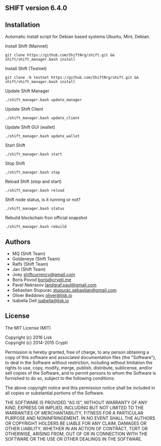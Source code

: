 ## SHIFT version 6.4.0

## Installation

Automatic install script for Debian based systems Ubuntu, Mint, Debian.

Install Shift (Mainnet)
```
git clone https://github.com/ShiftNrg/shift.git && shift/shift_manager.bash install
```
Install Shift (Testnet)
```
git clone -b testnet https://github.com/ShiftNrg/shift.git && shift/shift_manager.bash install
```
Update Shift Manager
```
./shift_manager.bash update_manager
```
Update Shift Client
```
./shift_manager.bash update_client
```
Update Shift GUI (wallet)
```
./shift_manager.bash update_wallet
```
Start Shift
```
./shift_manager.bash start
```
Stop Shift
```
./shift_manager.bash stop
```
Reload Shift (stop and start)
```
./shift_manager.bash reload
```
Shift node status, is it running or not?
```
./shift_manager.bash status
```
Rebuild blockchain fron official snapshot
```
./shift_manager.bash rebuild
```


## Authors
- MQ (Shift Team)
- Goldeneye (Shift Team)
- Ralfs (Shift Team)
- Jan (Shift Team)
- Joey <shiftcurrency@gmail.com>
- Boris Povod <boris@crypti.me>
- Pavel Nekrasov <landgraf.paul@gmail.com>
- Sebastian Stupurac <stupurac.sebastian@gmail.com>
- Oliver Beddows <oliver@lisk.io>
- Isabella Dell <isabella@lisk.io>

## License

The MIT License (MIT)

Copyright (c) 2016 Lisk  
Copyright (c) 2014-2015 Crypti

Permission is hereby granted, free of charge, to any person obtaining a copy of this software and associated documentation files (the "Software"), to deal in the Software without restriction, including without limitation the rights to use, copy, modify, merge, publish, distribute, sublicense, and/or sell copies of the Software, and to permit persons to whom the Software is furnished to do so, subject to the following conditions:  

The above copyright notice and this permission notice shall be included in all copies or substantial portions of the Software.

THE SOFTWARE IS PROVIDED "AS IS", WITHOUT WARRANTY OF ANY KIND, EXPRESS OR IMPLIED, INCLUDING BUT NOT LIMITED TO THE WARRANTIES OF MERCHANTABILITY, FITNESS FOR A PARTICULAR PURPOSE AND NONINFRINGEMENT. IN NO EVENT SHALL THE AUTHORS OR COPYRIGHT HOLDERS BE LIABLE FOR ANY CLAIM, DAMAGES OR OTHER LIABILITY, WHETHER IN AN ACTION OF CONTRACT, TORT OR OTHERWISE, ARISING FROM, OUT OF OR IN CONNECTION WITH THE SOFTWARE OR THE USE OR OTHER DEALINGS IN THE SOFTWARE.
